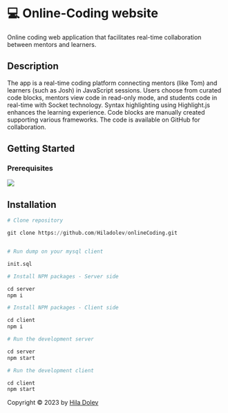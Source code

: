 # :computer: Online-Coding website

Online coding web application that facilitates real-time collaboration between mentors and learners.

## Description

The app is a real-time coding platform connecting mentors (like Tom) and learners (such as Josh) in JavaScript sessions. Users choose from curated code blocks, mentors view code in read-only mode, and students code in real-time with Socket technology. Syntax highlighting using Highlight.js enhances the learning experience. Code blocks are manually created supporting various frameworks. The code is available on GitHub for collaboration.

## Getting Started

### Prerequisites

<p>
    <img src="https://skillicons.dev/icons?i=react,nodejs,mysql,express,ts" />
</p>

## Installation

```python
# Clone repository

git clone https://github.com/Hiladolev/onlineCoding.git


# Run dump on your mysql client

init.sql

# Install NPM packages - Server side

cd server
npm i

# Install NPM packages - Client side

cd client
npm i

# Run the development server

cd server
npm start

# Run the development client

cd client
npm start


```

Copyright © 2023 by <a href="https://github.com/Hiladolev" target="_blank">Hila Dolev</a>
